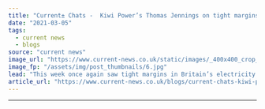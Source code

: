 ```yaml
---
title: "Current± Chats -  Kiwi Power’s Thomas Jennings on tight margins and the ‘new normal’"
date: "2021-03-05"
tags: 
  - current news
  - blogs
source: "current news"
image_url: "https://www.current-news.co.uk/static/images/_400x400_crop_center-center/Plessey-Tesla-battery-Kiwi-Power.jpg"
image_fp: "/assets/img/post_thumbnails/6.jpg"
lead: "​This week once again saw tight margins in Britain’s electricity network, as winds dropped off and temperatures remained low, causing day ahead prices to hit a high of £499.92/MWh in N2EX."
article_url: "https://www.current-news.co.uk/blogs/current-chats-kiwi-powers-thomas-jennings-on-tight-margins-and-the-new-normal?utm_source=rss-feeds&utm_medium=rss&utm_campaign=rss"
---
```


---

